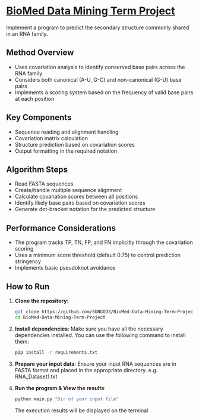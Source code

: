 # [BioMed Data Mining Term Project](https://github.com/SUNGOD3/BioMed-Data-Mining-Term-Project)
Implement a program to predict the secondary structure commonly shared in an RNA 
family.

## Method Overview

* Uses covariation analysis to identify conserved base pairs across the RNA family
* Considers both canonical (A-U, G-C) and non-canonical (G-U) base pairs
* Implements a scoring system based on the frequency of valid base pairs at each position


## Key Components

* Sequence reading and alignment handling
* Covariation matrix calculation
* Structure prediction based on covariation scores
* Output formatting in the required notation


## Algorithm Steps

* Read FASTA sequences
* Create/handle multiple sequence alignment
* Calculate covariation scores between all positions
* Identify likely base pairs based on covariation scores
* Generate dot-bracket notation for the predicted structure


## Performance Considerations

* The program tracks TP, TN, FP, and FN implicitly through the covariation scoring
* Uses a minimum score threshold (default 0.75) to control prediction stringency
* Implements basic pseudoknot avoidance

## How to Run

1. **Clone the repository**:
    ```sh
    git clone https://github.com/SUNGOD3/BioMed-Data-Mining-Term-Project.git
    cd BioMed-Data-Mining-Term-Project
    ```

2. **Install dependencies**:
    Make sure you have all the necessary dependencies installed. You can use the following command to install them:
    ```sh
    pip install -r requirements.txt
    ```

3. **Prepare your input data**:
    Ensure your input RNA sequences are in FASTA format and placed in the appropriate directory.
    e.g. RNA_Dataset1.txt

4. **Run the program & View the results**:
    ```sh
    python main.py "Dir of your input file"
    ```
    The execution results will be displayed on the terminal